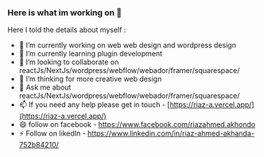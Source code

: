 ### Here is what im working on 👋

Here I told the details about myself :

- 🔭 I’m currently working on web web design and wordpress design
- 🌱 I’m currently learning plugin development
- 👯 I’m looking to collaborate on reactJs/NextJs/wordpress/webflow/webador/framer/squarespace/
- 🤔 I’m thinking for more creative web design 
- 💬 Ask me about reactJs/NextJs/wordpress/webflow/webador/framer/squarespace/
- 📫 If you need any help please get in touch - [https://riaz-a.vercel.app/](https://riaz-a.vercel.app/)
- 😄 follow on facebook - https://www.facebook.com/riazahmed.akhondo
- ⚡ Follow on likedIn - https://www.linkedin.com/in/riaz-ahmed-akhanda-752b84210/
